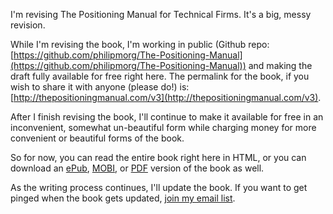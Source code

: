 I'm revising The Positioning Manual for Technical Firms. It's a big, messy revision.

While I'm revising the book, I'm working in public (Github repo: [https://github.com/philipmorg/The-Positioning-Manual](https://github.com/philipmorg/The-Positioning-Manual)) and making the draft fully available for free right here. The permalink for the book, if you wish to share it with anyone (please do!) is: [http://thepositioningmanual.com/v3](http://thepositioningmanual.com/v3).

After I finish revising the book, I'll continue to make it available for free in an inconvenient, somewhat un-beautiful form while charging money for more convenient or beautiful forms of the book.

So for now, you can read the entire book right here in HTML, or you can download an [ePub](../ebooks/TPM-v3.epub), [MOBI](../ebooks/TPM-v3.mobi), or [PDF](../ebooks/TPM-v3.pdf) version of the book as well.

As the writing process continues, I'll update the book. If you want to get pinged when the book gets updated, [join my email list](https://philipmorganconsulting.com/list).
